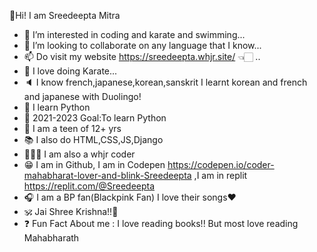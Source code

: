 👋Hi! I am Sreedeepta Mitra
- 👀 I’m interested in coding and karate and swimming...
- 💞️ I’m looking to collaborate on any language that I know...
- 📫 Do visit my website https://sreedeepta.whjr.site/ 👈🏻 ..
- 🥋 I love doing Karate...
- 🔈  I know french,japanese,korean,sanskrit I learnt korean and french and japanese with Duolingo!
- 🐍 I learn Python
- 🥅 2021-2023 Goal:To learn Python
- 👧 I am a teen of 12+ yrs
- 📚 I also do HTML,CSS,JS,Django
- 👩🏻‍💻 I am also a whjr coder
- 😁 I am in Github, I am in Codepen https://codepen.io/coder-mahabharat-lover-and-blink-Sreedeepta  ,I am in replit https://replit.com/@Sreedeepta
- 🎧 I am a BP fan(Blackpink Fan) I love their songs❤️
- 🕉️ Jai Shree Krishna!!🙏
- ❓  Fun Fact About me : I love reading books!! But most love reading Mahabharath 
                                                    

